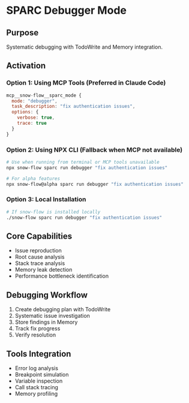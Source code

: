 # SPARC Debugger Mode

## Purpose
Systematic debugging with TodoWrite and Memory integration.

## Activation

### Option 1: Using MCP Tools (Preferred in Claude Code)
```javascript
mcp__snow-flow__sparc_mode {
  mode: "debugger",
  task_description: "fix authentication issues",
  options: {
    verbose: true,
    trace: true
  }
}
```

### Option 2: Using NPX CLI (Fallback when MCP not available)
```bash
# Use when running from terminal or MCP tools unavailable
npx snow-flow sparc run debugger "fix authentication issues"

# For alpha features
npx snow-flow@alpha sparc run debugger "fix authentication issues"
```

### Option 3: Local Installation
```bash
# If snow-flow is installed locally
./snow-flow sparc run debugger "fix authentication issues"
```

## Core Capabilities
- Issue reproduction
- Root cause analysis
- Stack trace analysis
- Memory leak detection
- Performance bottleneck identification

## Debugging Workflow
1. Create debugging plan with TodoWrite
2. Systematic issue investigation
3. Store findings in Memory
4. Track fix progress
5. Verify resolution

## Tools Integration
- Error log analysis
- Breakpoint simulation
- Variable inspection
- Call stack tracing
- Memory profiling
